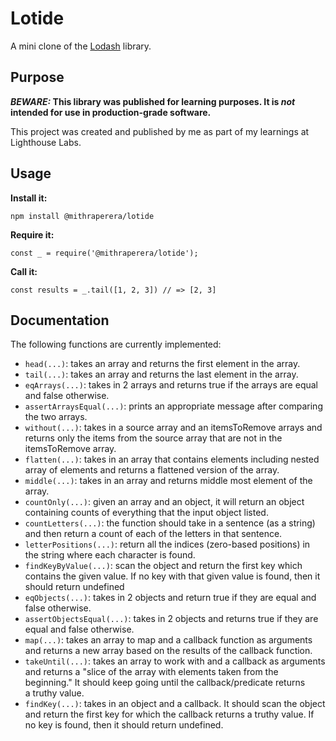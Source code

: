 # Lotide

A mini clone of the [Lodash](https://lodash.com) library.

## Purpose

**_BEWARE:_ This library was published for learning purposes. It is _not_ intended for use in production-grade software.**

This project was created and published by me as part of my learnings at Lighthouse Labs. 

## Usage

**Install it:**

`npm install @mithraperera/lotide`

**Require it:**

`const _ = require('@mithraperera/lotide');`

**Call it:**

`const results = _.tail([1, 2, 3]) // => [2, 3]`

## Documentation

The following functions are currently implemented:

* `head(...)`: takes an array and returns the first element in the array.
* `tail(...)`: takes an array and returns the last element in the array.
* `eqArrays(...)`: takes in 2 arrays and returns true if the arrays are equal and false otherwise.
* `assertArraysEqual(...)`: prints an appropriate message after comparing the two arrays.
* `without(...)`: takes in a source array and an itemsToRemove arrays and returns only the items from the source array that are not in the itemsToRemove array.
* `flatten(...)`: takes in an array that contains elements including nested array of elements and returns a flattened version of the array.
* `middle(...)`: takes in an array and returns middle most element of the array.
* `countOnly(...)`: given an array and an object, it will return an object containing counts of everything that the input object listed.
* `countLetters(...)`: the function should take in a sentence (as a string) and then return a count of each of the letters in that sentence.
* `letterPositions(...)`: return all the indices (zero-based positions) in the string where each character is found.
* `findKeyByValue(...)`: scan the object and return the first key which contains the given value. If no key with that given value is found, then it should return undefined
* `eqObjects(...)`: takes in 2 objects and return true if they are equal and false otherwise.
* `assertObjectsEqual(...)`: takes in 2 objects and returns true if they are equal and false otherwise.
* `map(...)`: takes an array to map and a callback function as arguments and returns a new array based on the results of the callback function.
* `takeUntil(...)`: takes an array to work with and a callback as arguments and returns a "slice of the array with elements taken from the beginning." It should keep going until the callback/predicate returns a truthy value.
* `findKey(...)`: takes in an object and a callback. It should scan the object and return the first key for which the callback returns a truthy value. If no key is found, then it should return undefined.